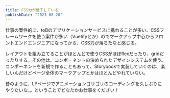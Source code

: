 ```yaml
---
title: CSS力が低下している
publishDate: "2023-08-20"
---
```


仕事の案件的に、toBのアプリケーションサービスに携わることが多い、CSSフレームワークを使う案件が多い（Vuetifyとか）のでマークアップ中心からフロントエンドエンジニアになってから、CSS力が落ちたなと感じる。

レイアウトを組み立てることがほとんどで使うCSSがほぼflexだったり、gridだったりする。その他は、コンポーネントの決められたデザインシステムを使う。コンポーネントを新規で作ることもあって、Storybookで実装していくのは、楽しいんだけどページ全体のマークアップとかはほとんどやれていない。

昔のように、LPページでアニメーションゴリゴリのコーディングを久しぶりにやりたいな。。ということでどなたかお仕事をください！